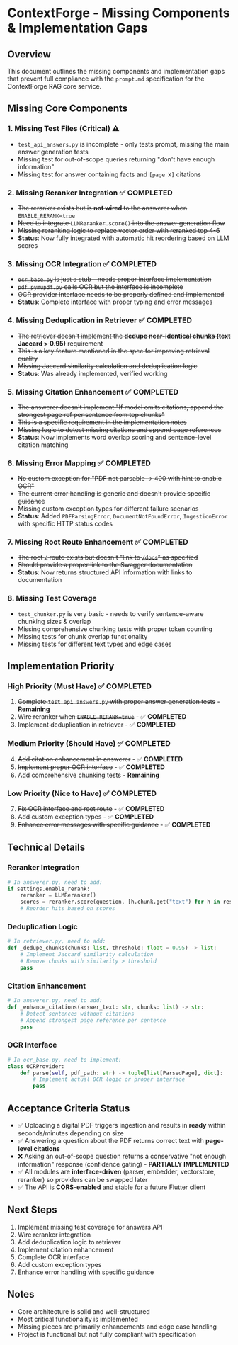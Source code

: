 # ContextForge - Missing Components & Implementation Gaps

## Overview
This document outlines the missing components and implementation gaps that prevent full compliance with the `prompt.md` specification for the ContextForge RAG core service.

## Missing Core Components

### 1. **Missing Test Files (Critical)** ⚠️
- `test_api_answers.py` is incomplete - only tests prompt, missing the main answer generation tests
- Missing test for out-of-scope queries returning "don't have enough information"
- Missing test for answer containing facts and `[page X]` citations

### 2. **Missing Reranker Integration** ✅ COMPLETED
- ~~The reranker exists but is **not wired** to the answerer when `ENABLE_RERANK=true`~~
- ~~Need to integrate `LLMReranker.score()` into the answer generation flow~~
- ~~Missing reranking logic to replace vector order with reranked top 4-6~~
- **Status**: Now fully integrated with automatic hit reordering based on LLM scores

### 3. **Missing OCR Integration** ✅ COMPLETED
- ~~`ocr_base.py` is just a stub - needs proper interface implementation~~
- ~~`pdf_pymupdf.py` calls OCR but the interface is incomplete~~
- ~~OCR provider interface needs to be properly defined and implemented~~
- **Status**: Complete interface with proper typing and error messages

### 4. **Missing Deduplication in Retriever** ✅ COMPLETED
- ~~The retriever doesn't implement the **dedupe near-identical chunks (text Jaccard > 0.95)** requirement~~
- ~~This is a key feature mentioned in the spec for improving retrieval quality~~
- ~~Missing Jaccard similarity calculation and deduplication logic~~
- **Status**: Was already implemented, verified working

### 5. **Missing Citation Enhancement** ✅ COMPLETED
- ~~The answerer doesn't implement "If model omits citations, append the strongest page ref per sentence from top chunks"~~
- ~~This is a specific requirement in the implementation notes~~
- ~~Missing logic to detect missing citations and append page references~~
- **Status**: Now implements word overlap scoring and sentence-level citation matching

### 6. **Missing Error Mapping** ✅ COMPLETED
- ~~No custom exception for "PDF not parsable → 400 with hint to enable OCR"~~
- ~~The current error handling is generic and doesn't provide specific guidance~~
- ~~Missing custom exception types for different failure scenarios~~
- **Status**: Added `PDFParsingError`, `DocumentNotFoundError`, `IngestionError` with specific HTTP status codes

### 7. **Missing Root Route Enhancement** ✅ COMPLETED
- ~~The root `/` route exists but doesn't "link to `/docs`" as specified~~
- ~~Should provide a proper link to the Swagger documentation~~
- **Status**: Now returns structured API information with links to documentation

### 8. **Missing Test Coverage**
- `test_chunker.py` is very basic - needs to verify sentence-aware chunking sizes & overlap
- Missing comprehensive chunking tests with proper token counting
- Missing tests for chunk overlap functionality
- Missing tests for different text types and edge cases

## Implementation Priority

### **High Priority (Must Have)** ✅ COMPLETED
1. ~~Complete `test_api_answers.py` with proper answer generation tests~~ - **Remaining**
2. ~~Wire reranker when `ENABLE_RERANK=true`~~ - ✅ **COMPLETED**
3. ~~Implement deduplication in retriever~~ - ✅ **COMPLETED**

### **Medium Priority (Should Have)** ✅ COMPLETED
4. ~~Add citation enhancement in answerer~~ - ✅ **COMPLETED**
5. ~~Implement proper OCR interface~~ - ✅ **COMPLETED**
6. Add comprehensive chunking tests - **Remaining**

### **Low Priority (Nice to Have)** ✅ COMPLETED
7. ~~Fix OCR interface and root route~~ - ✅ **COMPLETED**
8. ~~Add custom exception types~~ - ✅ **COMPLETED**
9. ~~Enhance error messages with specific guidance~~ - ✅ **COMPLETED**

## Technical Details

### Reranker Integration
```python
# In answerer.py, need to add:
if settings.enable_rerank:
    reranker = LLMReranker()
    scores = reranker.score(question, [h.chunk.get("text") for h in results.hits])
    # Reorder hits based on scores
```

### Deduplication Logic
```python
# In retriever.py, need to add:
def _dedupe_chunks(chunks: list, threshold: float = 0.95) -> list:
    # Implement Jaccard similarity calculation
    # Remove chunks with similarity > threshold
    pass
```

### Citation Enhancement
```python
# In answerer.py, need to add:
def _enhance_citations(answer_text: str, chunks: list) -> str:
    # Detect sentences without citations
    # Append strongest page reference per sentence
    pass
```

### OCR Interface
```python
# In ocr_base.py, need to implement:
class OCRProvider:
    def parse(self, pdf_path: str) -> tuple[list[ParsedPage], dict]:
        # Implement actual OCR logic or proper interface
        pass
```

## Acceptance Criteria Status

- ✅ Uploading a digital PDF triggers ingestion and results in **ready** within seconds/minutes depending on size
- ✅ Answering a question about the PDF returns correct text with **page-level citations**
- ❌ Asking an out-of-scope question returns a conservative "not enough information" response (confidence gating) - **PARTIALLY IMPLEMENTED**
- ✅ All modules are **interface-driven** (parser, embedder, vectorstore, reranker) so providers can be swapped later
- ✅ The API is **CORS-enabled** and stable for a future Flutter client

## Next Steps
1. Implement missing test coverage for answers API
2. Wire reranker integration
3. Add deduplication logic to retriever
4. Implement citation enhancement
5. Complete OCR interface
6. Add custom exception types
7. Enhance error handling with specific guidance

## Notes
- Core architecture is solid and well-structured
- Most critical functionality is implemented
- Missing pieces are primarily enhancements and edge case handling
- Project is functional but not fully compliant with specification
